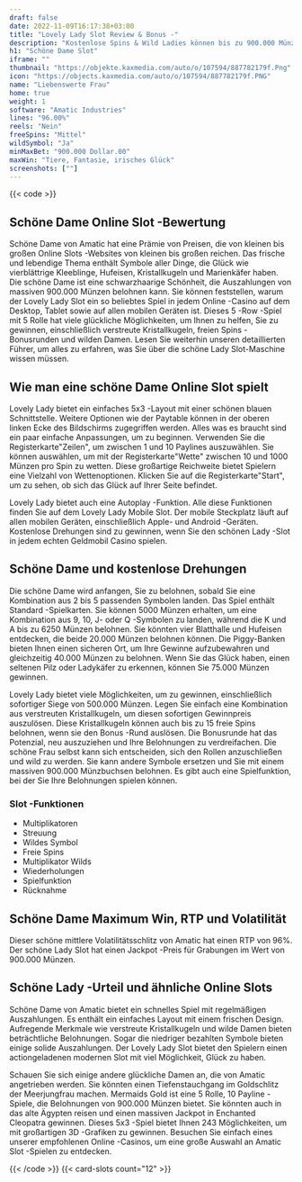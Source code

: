 ```yaml
---
draft: false
date: 2022-11-09T16:17:38+03:00
title: "Lovely Lady Slot Review & Bonus -"
description: "Kostenlose Spins & Wild Ladies können bis zu 900.000 Münzen im Lovely Lady Slot von Amatic freischalten! Lesen Sie unsere Rezension, um herauszufinden, wie Sie gewinnen können! Enthält alle Details & RTP."
h1: "Schöne Dame Slot"
iframe: ""
thumbnail: "https://objekte.kaxmedia.com/auto/o/107594/887782179f.Png"
icon: "https://objects.kaxmedia.com/auto/o/107594/887782179f.PNG"
name: "Liebenswerte Frau"
home: true
weight: 1
software: "Amatic Industries"
lines: "96.00%"
reels: "Nein"
freeSpins: "Mittel"
wildSymbol: "Ja"
minMaxBet: "900.000 Dollar.00"
maxWin: "Tiere, Fantasie, irisches Glück"
screenshots: [""]
---
```


{{< code >}}<h2>Schöne Dame Online Slot -Bewertung</h2><p>Schöne Dame von Amatic hat eine Prämie von Preisen, die von kleinen bis großen Online Slots -Websites von kleinen bis großen reichen. Das frische und lebendige Thema enthält Symbole aller Dinge, die Glück wie vierblättrige Kleeblinge, Hufeisen, Kristallkugeln und Marienkäfer haben. Die schöne Dame ist eine schwarzhaarige Schönheit, die Auszahlungen von massiven 900.000 Münzen belohnen kann. Sie können feststellen, warum der Lovely Lady Slot ein so beliebtes Spiel in jedem Online -Casino auf dem Desktop, Tablet sowie auf allen mobilen Geräten ist. Dieses 5 -Row -Spiel mit 5 Rolle hat viele glückliche Möglichkeiten, um Ihnen zu helfen, Sie zu gewinnen, einschließlich verstreute Kristallkugeln, freien Spins -Bonusrunden und wilden Damen. Lesen Sie weiterhin unseren detaillierten Führer, um alles zu erfahren, was Sie über die schöne Lady Slot-Maschine wissen müssen.</p><h2>Wie man eine schöne Dame Online Slot spielt</h2><p>Lovely Lady bietet ein einfaches 5x3 -Layout mit einer schönen blauen Schnittstelle. Weitere Optionen wie der Paytable können in der oberen linken Ecke des Bildschirms zugegriffen werden. Alles was es braucht sind ein paar einfache Anpassungen, um zu beginnen. Verwenden Sie die Registerkarte"Zeilen", um zwischen 1 und 10 Paylines auszuwählen.  Sie können auswählen, um mit der Registerkarte"Wette" zwischen 10 und 1000 Münzen pro Spin zu wetten. Diese großartige Reichweite bietet Spielern eine Vielzahl von Wettenoptionen. Klicken Sie auf die Registerkarte"Start", um zu sehen, ob sich das Glück auf Ihrer Seite befindet.</p><p>Lovely Lady bietet auch eine Autoplay -Funktion. Alle diese Funktionen finden Sie auf dem Lovely Lady Mobile Slot. Der mobile Steckplatz läuft auf allen mobilen Geräten, einschließlich Apple- und Android -Geräten. Kostenlose Drehungen sind zu gewinnen, wenn Sie den schönen Lady -Slot in jedem echten Geldmobil Casino spielen.</p><h2>Schöne Dame und kostenlose Drehungen</h2><p>Die schöne Dame wird anfangen, Sie zu belohnen, sobald Sie eine Kombination aus 2 bis 5 passenden Symbolen landen. Das Spiel enthält Standard -Spielkarten. Sie können 5000 Münzen erhalten, um eine Kombination aus 9, 10, J- oder Q -Symbolen zu landen, während die K und A bis zu 6250 Münzen belohnen. Sie könnten vier Blatthalle und Hufeisen entdecken, die beide 20.000 Münzen belohnen können. Die Piggy-Banken bieten Ihnen einen sicheren Ort, um Ihre Gewinne aufzubewahren und gleichzeitig 40.000 Münzen zu belohnen. Wenn Sie das Glück haben, einen seltenen Pilz oder Ladykäfer zu erkennen, können Sie 75.000 Münzen gewinnen.</p><p>Lovely Lady bietet viele Möglichkeiten, um zu gewinnen, einschließlich sofortiger Siege von 500.000 Münzen. Legen Sie einfach eine Kombination aus verstreuten Kristallkugeln, um diesen sofortigen Gewinnpreis auszulösen. Diese Kristallkugeln können auch bis zu 15 freie Spins belohnen, wenn sie den Bonus -Rund auslösen. Die Bonusrunde hat das Potenzial, neu auszuziehen und Ihre Belohnungen zu verdreifachen. Die schöne Frau selbst kann sich entscheiden, sich den Rollen anzuschließen und wild zu werden. Sie kann andere Symbole ersetzen und Sie mit einem massiven 900.000 Münzbuchsen belohnen. Es gibt auch eine Spielfunktion, bei der Sie Ihre Belohnungen spielen können.</p><h3>
Slot -Funktionen</h3><ul>
<li></span>
Multiplikatoren</li>
<li></span>
Streuung</li>
<li></span>
Wildes Symbol</li>
<li></span>
Freie Spins</li>
<li></span>
Multiplikator Wilds</li>
<li></span>
Wiederholungen</li>
<li></span>
Spielfunktion</li>
<li></span>
Rücknahme</li></ul><h2>Schöne Dame Maximum Win, RTP und Volatilität</h2><p>Dieser schöne mittlere Volatilitätsschlitz von Amatic hat einen RTP von 96%. Der schöne Lady Slot hat einen Jackpot -Preis für Grabungen im Wert von 900.000 Münzen.</p><h2>Schöne Lady -Urteil und ähnliche Online Slots</h2><p>Schöne Dame von Amatic bietet ein schnelles Spiel mit regelmäßigen Auszahlungen. Es enthält ein einfaches Layout mit einem frischen Design. Aufregende Merkmale wie verstreute Kristallkugeln und wilde Damen bieten beträchtliche Belohnungen. Sogar die niedriger bezahlten Symbole bieten einige solide Auszahlungen. Der Lovely Lady Slot bietet den Spielern einen actiongeladenen modernen Slot mit viel Möglichkeit, Glück zu haben.</p><p>Schauen Sie sich einige andere glückliche Damen an, die von Amatic angetrieben werden. Sie könnten einen Tiefenstauchgang im Goldschlitz der Meerjungfrau machen. Mermaids Gold ist eine 5 Rolle, 10 Payline -Spiele, die Belohnungen von 900.000 Münzen bietet. Sie könnten auch in das alte Ägypten reisen und einen massiven Jackpot in Enchanted Cleopatra gewinnen. Dieses 5x3 -Spiel bietet Ihnen 243 Möglichkeiten, um mit großartigen 3D -Grafiken zu gewinnen. Besuchen Sie einfach eines unserer empfohlenen Online -Casinos, um eine große Auswahl an Amatic Slot -Spielen zu entdecken.</p>{{< /code >}}
 {{< card-slots count="12" >}}